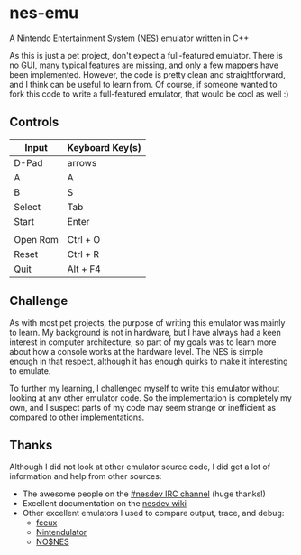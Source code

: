 # nes-emu

A Nintendo Entertainment System (NES) emulator written in C++

As this is just a pet project, don't expect a full-featured emulator. There is no GUI, many typical features are missing, and only a few mappers have been implemented. However, the code is pretty clean and straightforward, and I think can be useful to learn from. Of course, if someone wanted to fork this code to write a full-featured emulator, that would be cool as well :)


## Controls

Input     | Keyboard Key(s)
----------|----------------
D-Pad     | arrows
A         | A
B         | S
Select    | Tab
Start     | Enter
          |
Open Rom  | Ctrl + O
Reset     | Ctrl + R
Quit      | Alt + F4


## Challenge

As with most pet projects, the purpose of writing this emulator was mainly to learn. My background is not in hardware, but I have always had a keen interest in computer architecture, so part of my goals was to learn more about how a console works at the hardware level. The NES is simple enough in that respect, although it has enough quirks to make it interesting to emulate.

To further my learning, I challenged myself to write this emulator without looking at any other emulator code. So the implementation is completely my own, and I suspect parts of my code may seem strange or inefficient as compared to other implementations.


## Thanks

Although I did not look at other emulator source code, I did get a lot of information and help from other sources:

- The awesome people on the [#nesdev IRC channel](http://wiki.nesdev.com/w/index.php/NESdev_IRC_channel) (huge thanks!)
- Excellent documentation on the [nesdev wiki](http://wiki.nesdev.com/w/index.php/Nesdev_Wiki)
- Other excellent emulators I used to compare output, trace, and debug:
  - [fceux](http://www.fceux.com/)
  - [Nintendulator](http://www.qmtpro.com/~nes/nintendulator/)
  - [NO$NES](http://problemkaputt.de/nes.htm)
